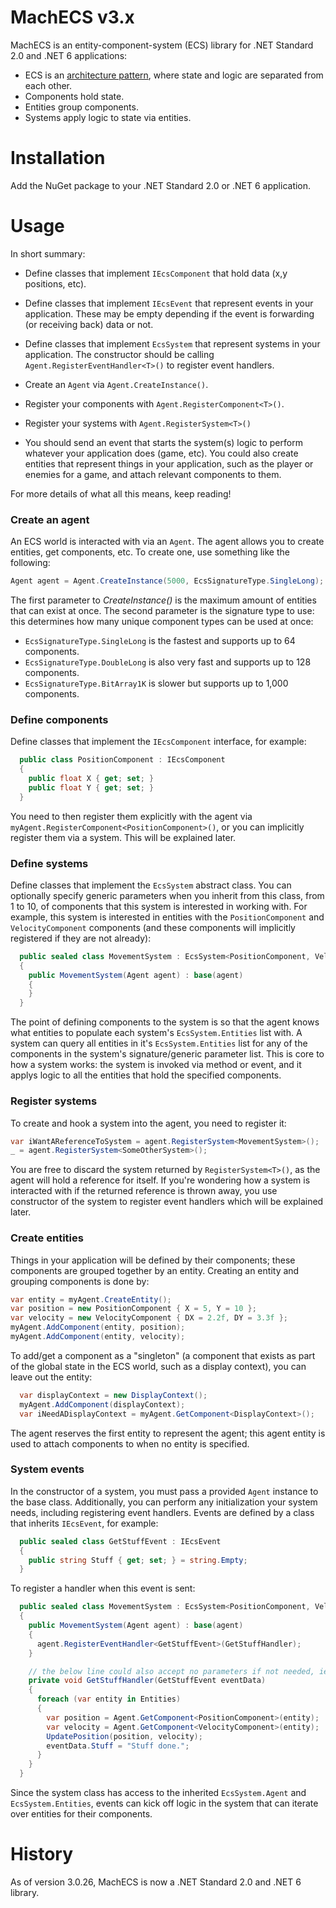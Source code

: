 # MachECS v3.x
MachECS is an entity-component-system (ECS) library for .NET Standard 2.0 and .NET 6 applications:
* ECS is an [architecture pattern](https://www.guru99.com/entity-component-system.html), where state and logic are
separated from each other.
* Components hold state.
* Entities group components.
* Systems apply logic to state via entities.

# Installation
Add the NuGet package to your .NET Standard 2.0 or .NET 6 application.

# Usage
In short summary:
* Define classes that implement ```IEcsComponent``` that hold data (x,y positions, etc).
* Define classes that implement ```IEcsEvent``` that represent events in your application. These may be empty
depending if the event is forwarding (or receiving back) data or not.
* Define classes that implement ```EcsSystem``` that represent systems in your application. The constructor should be
calling ```Agent.RegisterEventHandler<T>()``` to register event handlers.

* Create an ```Agent``` via ```Agent.CreateInstance()```.
* Register your components with ```Agent.RegisterComponent<T>()```.
* Register your systems with ```Agent.RegisterSystem<T>()```
* You should send an event that starts the system(s) logic to perform whatever your application does (game, etc).
You could also create entities that represent things in your application, such as the player or enemies for a game,
and attach relevant components to them.

For more details of what all this means, keep reading!

### Create an agent
An ECS world is interacted with via an ```Agent```. The agent allows you to create entities, get components, etc.
To create one, use something like the following:
```C#
Agent agent = Agent.CreateInstance(5000, EcsSignatureType.SingleLong);
```
The first parameter to *CreateInstance()* is the maximum amount of entities that can exist at once. The second
parameter is the signature type to use: this determines how many unique component types can be used at once:
* ```EcsSignatureType.SingleLong``` is the fastest and supports up to 64 components.
* ```EcsSignatureType.DoubleLong``` is also very fast and supports up to 128 components.
* ```EcsSignatureType.BitArray1K``` is slower but supports up to 1,000 components.

### Define components
Define classes that implement the ```IEcsComponent``` interface, for example:
```C#
  public class PositionComponent : IEcsComponent
  {
    public float X { get; set; }
    public float Y { get; set; }
  }
```
You need to then register them explicitly with the agent via ```myAgent.RegisterComponent<PositionComponent>()```,
or you can implicitly register them via a system. This will be explained later.

### Define systems
Define classes that implement the ```EcsSystem``` abstract class. You can optionally specify generic parameters
when you inherit from this class, from 1 to 10, of components that this system is interested in working with.
For example, this system is interested in entities with the ```PositionComponent``` and ```VelocityComponent```
components (and these components will implicitly registered if they are not already):
```C#
  public sealed class MovementSystem : EcsSystem<PositionComponent, VelocityComponent>
  {
    public MovementSystem(Agent agent) : base(agent)
    {
    }
  }
```
The point of defining components to the system is so that the agent knows what entities to populate each system's
```EcsSystem.Entities``` list with. A system can query all entities in it's ```EcsSystem.Entities``` list for any
of the components in the system's signature/generic parameter list. This is core to how a system works: the system
is invoked via method or event, and it applys logic to all the entities that hold the specified components.

### Register systems
To create and hook a system into the agent, you need to register it:
```C#
var iWantAReferenceToSystem = agent.RegisterSystem<MovementSystem>();
_ = agent.RegisterSystem<SomeOtherSystem>();
```

You are free to discard the system returned by ```RegisterSystem<T>()```, as the agent will hold a reference
for itself. If you're wondering how a system is interacted with if the returned reference is thrown away, you
use constructor of the system to register event handlers which will be explained later.

### Create entities
Things in your application will be defined by their components; these components are grouped together by an entity.
Creating an entity and grouping components is done by:
```C#
var entity = myAgent.CreateEntity();
var position = new PositionComponent { X = 5, Y = 10 };
var velocity = new VelocityComponent { DX = 2.2f, DY = 3.3f };
myAgent.AddComponent(entity, position);
myAgent.AddComponent(entity, velocity);
```
To add/get a component as a "singleton" (a component that exists as part of the global state in the ECS world, such as
a display context), you can leave out the entity:
```C#
  var displayContext = new DisplayContext();
  myAgent.AddComponent(displayContext);
  var iNeedADisplayContext = myAgent.GetComponent<DisplayContext>();
```
The agent reserves the first entity to represent the agent; this agent entity is used to attach components to when no entity
is specified.

### System events
In the constructor of a system, you must pass a provided ```Agent``` instance to the base class. Additionally, you can
perform any initialization your system needs, including registering event handlers. Events are defined by a class that
inherits ```IEcsEvent```, for example:
```C#
  public sealed class GetStuffEvent : IEcsEvent
  {
    public string Stuff { get; set; } = string.Empty;
  }
```
To register a handler when this event is sent:
```C#
  public sealed class MovementSystem : EcsSystem<PositionComponent, VelocityComponent>
  {
    public MovementSystem(Agent agent) : base(agent)
    {
      agent.RegisterEventHandler<GetStuffEvent>(GetStuffHandler);
    }

    // the below line could also accept no parameters if not needed, ie: private void GetStuffHandler()
    private void GetStuffHandler(GetStuffEvent eventData)
    {
      foreach (var entity in Entities)
      {
        var position = Agent.GetComponent<PositionComponent>(entity);
        var velocity = Agent.GetComponent<VelocityComponent>(entity);
        UpdatePosition(position, velocity);
        eventData.Stuff = "Stuff done.";
      }
    }
  }
```
Since the system class has access to the inherited ```EcsSystem.Agent``` and ```EcsSystem.Entities```, events can
kick off logic in the system that can iterate over entities for their components.

# History
As of version 3.0.26, MachECS is now a .NET Standard 2.0 and .NET 6 library.
